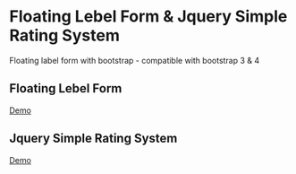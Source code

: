 # Floating Lebel Form & Jquery Simple Rating System
Floating label form with bootstrap - compatible with bootstrap 3 &amp; 4

## Floating Lebel Form
<a href="https://htmlpreview.github.io/?https://github.com/sourav101/bootstrap-floating-label-form/blob/master/index.html">Demo</a>
## Jquery Simple Rating System
<a href="https://htmlpreview.github.io/?https://github.com/sourav101/bootstrap-floating-label-form/blob/master/rating-using-jquery.html">Demo</a>
